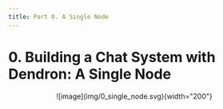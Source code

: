 ```yaml
---
title: Part 0. A Single Node
---
```


# 0. Building a Chat System with Dendron: A Single Node

<center>
<markdown figure>
![image](img/0_single_node.svg){width="200"}
</figure>
</center>
